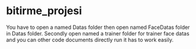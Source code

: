 # bitirme_projesi
You have to open a named Datas folder then open named FaceDatas folder in Datas folder.
Secondly open named a trainer folder for trainer face datas and you can other code documents directly run it has to work easily.
